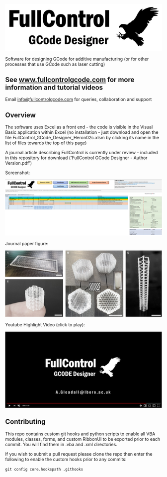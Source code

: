 
<p align="center">
  <img src="https://github.com/AndyGlx/Images/blob/master/Logo%20NEW%20(white%20BG).gif" width="600">
</p>

Software for designing GCode for additive manufacturing (or for other processes that use GCode such as laser cutting)

## See www.fullcontrolgcode.com for more information and tutorial videos

Email info@fullcontrolgcode.com for queries, collaboration and support

## Overview 
The software uses Excel as a front end - the code is visible in the Visual Basic application within Excel (no installation - just download and open the file FullControl_GCode_Designer_Heron02c.xlsm by clicking its name in the list of files towards the top of this page)

A journal article describing FullControl is currently under review - included in this repository for download ('FullControl GCode Designer - Author Version.pdf')



Screenshot:

<kbd><img src="https://github.com/AndyGlx/Images/blob/master/Screenshot.png" /></kbd>



Journal paper figure:

![alt text](https://github.com/AndyGlx/Images/blob/master/Final%20figure.jpg?raw=true)

Youtube Highlight Video (click to play):

[![IMAGE ALT TEXT](https://github.com/AndyGlx/Images/blob/master/Highlight%20Video%20Thumbnail%20-%20video%20cue.jpg)](https://youtu.be/KlxuZ5JnA0k "FullControl GCODE Designer - Highlight Video")

## Contributing

This repo contains custom git hooks and python scripts to enable all VBA modules, classes, forms, and custom RibbonUI to be exported prior to each commit. You will find them in .vba and .xml directories.

If you wish to submit a pull request please clone the repo then enter the following to enable the custom hooks prior to any commits:

`git config core.hookspath .githooks`